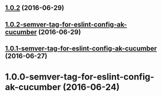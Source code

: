 <a name="1.0.2"></a>
## [1.0.2](https://aui-team-bot/https://bitbucket.org/atlassian/atlaskit-spike/compare/1.0.2-semver-tag-for-eslint-config-ak-cucumber...v1.0.2) (2016-06-29)



<a name="1.0.2-semver-tag-for-eslint-config-ak-cucumber"></a>
## [1.0.2-semver-tag-for-eslint-config-ak-cucumber](https://aui-team-bot/https://bitbucket.org/atlassian/atlaskit-spike/compare/1.0.1-semver-tag-for-eslint-config-ak-cucumber...1.0.2-semver-tag-for-eslint-config-ak-cucumber) (2016-06-29)



<a name="1.0.1-semver-tag-for-eslint-config-ak-cucumber"></a>
## [1.0.1-semver-tag-for-eslint-config-ak-cucumber](https://aui-team-bot/https://bitbucket.org/atlassian/atlaskit-spike/compare/1.0.0-semver-tag-for-eslint-config-ak-cucumber...1.0.1-semver-tag-for-eslint-config-ak-cucumber) (2016-06-27)



<a name="1.0.0-semver-tag-for-eslint-config-ak-cucumber"></a>
# 1.0.0-semver-tag-for-eslint-config-ak-cucumber (2016-06-24)




